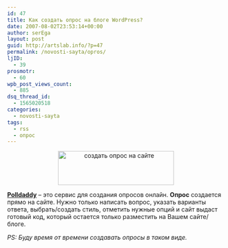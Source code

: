 ```yaml
---
id: 47
title: Как создать опрос на блоге WordPress?
date: 2007-08-02T23:53:14+00:00
author: serEga
layout: post
guid: http://artslab.info/?p=47
permalink: /novosti-sayta/opros/
ljID:
  - 39
prosmotr:
  - 60
wpb_post_views_count:
  - 885
dsq_thread_id:
  - 1565020518
categories:
  - novosti-sayta
tags:
  - rss
  - опрос
---
```

<center>
  <a href="http://googledrive.com/host/0B9lHVSSSdxdxd0hjdUdmRzY3Tjg/polldaddy.jpg"><img src="http://googledrive.com/host/0B9lHVSSSdxdxd0hjdUdmRzY3Tjg/polldaddy.jpg" alt="создать опрос на сайте" title="polldaddy" width="269" height="79" class="alignnone size-full wp-image-2237" /></a>
</center>

**<a HREF="http://www.polldaddy.com/">Polldaddy</a>** &#8211; это сервис для создания опросов онлайн. **Опрос** создается прямо на сайте. Нужно только написать вопрос, указать варианты ответа, выбрать/создать стиль, отметить нужные опций и сайт выдаст готовый код, который остается только разместить на Вашем сайте/блоге.

_PS: Буду время от времени создавать опросы в таком виде._